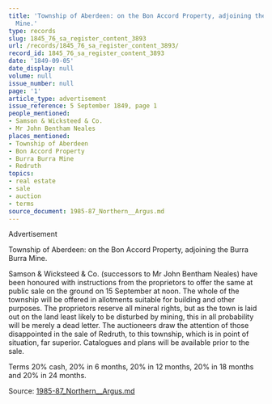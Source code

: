 ```yaml
---
title: 'Township of Aberdeen: on the Bon Accord Property, adjoining the Burra Burra
  Mine.'
type: records
slug: 1845_76_sa_register_content_3893
url: /records/1845_76_sa_register_content_3893/
record_id: 1845_76_sa_register_content_3893
date: '1849-09-05'
date_display: null
volume: null
issue_number: null
page: '1'
article_type: advertisement
issue_reference: 5 September 1849, page 1
people_mentioned:
- Samson & Wicksteed & Co.
- Mr John Bentham Neales
places_mentioned:
- Township of Aberdeen
- Bon Accord Property
- Burra Burra Mine
- Redruth
topics:
- real estate
- sale
- auction
- terms
source_document: 1985-87_Northern__Argus.md
---
```


Advertisement

Township of Aberdeen: on the Bon Accord Property, adjoining the Burra Burra Mine.

Samson & Wicksteed & Co. (successors to Mr John Bentham Neales) have been honoured with instructions from the proprietors to offer the same at public sale on the ground on 15 September at noon.  The whole of the township will be offered in allotments suitable for building and other purposes.  The proprietors reserve all mineral rights, but as the town is laid out on the land least likely to be disturbed by mining, this in all probability will be merely a dead letter.  The auctioneers draw the attention of those disappointed in the sale of Redruth, to this township, which is in point of situation, far superior.  Catalogues and plans will be available prior to the sale.

Terms 20% cash, 20% in 6 months, 20% in 12 months, 20% in 18 months and 20% in 24 months.

Source: [1985-87_Northern__Argus.md](/downloads/markdown/1985-87_Northern__Argus.md)
